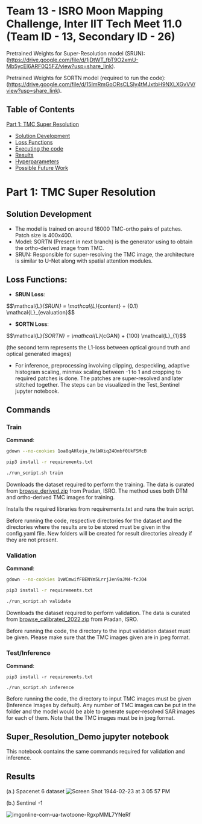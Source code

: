 # Team 13 - ISRO Moon Mapping Challenge, Inter IIT Tech Meet 11.0 (Team ID - 13, Secondary ID - 26)

Pretrained Weights for Super-Resolution model (SRUN): (https://drive.google.com/file/d/1jDtWT_fbT9O2xmU-Mb5ycEl6ARF0Q5FZ/view?usp=share_link).

Pretrained Weights for SORTN model (required to run the code): (https://drive.google.com/file/d/15ImRmGoORsCLSIy4tMJxtbH9NXLXGvVV/view?usp=share_link). 

## Table of Contents

[Part 1: TMC Super Resolution](#tmc-super-resolution)
- [Solution Development](#solution-development)
- [Loss Functions](#loss-function)
- [Executing the code](#executing-the-code)
- [Results](#results)
- [Hyperparameters](#Hyperparameters)
- [Possible Future Work](#possible-future-work)

# Part 1: TMC Super Resolution

## Solution Development
* The model is trained on around 18000 TMC-ortho pairs of patches. Patch size is 400x400.
* Model: SORTN (Present in next branch) is the generator using to obtain the ortho-derived image from TMC.
* SRUN: Responsible for super-resolving the TMC image, the architecture is similar to U-Net along with spatial attention modules. 

## Loss Functions:
- **SRUN Loss**: 

$$\mathcal{L}_{SRUN} = \mathcal{L}_{content} + \{0.1} \mathcal{L}_{evaluation}$$ 

- **SORTN Loss**:

$$\mathcal{L}_{SORTN} = \mathcal{L}_{cGAN} + \{100} \mathcal{L}_{1}$$ 

(the second term represents the L1-loss between optical ground truth and optical generated images)

* For inference, preprocessing involving clipping, despeckling, adaptive histogram scaling, minmax scaling between -1 to 1 and cropping to required patches is done. The patches are super-resolved and later stitched together. The steps can be visualized in the Test_Sentinel jupyter notebook.

## Commands
### Train
**Command**:
```bash
gdown --no-cookies 1oa8qAHleja_HelWXiq24Ombf0UkFSMcB

pip3 install -r requirements.txt

./run_script.sh train
```
Downloads the dataset required to perform the training. The data is curated from [browse_derived.zip](https://pradan.issdc.gov.in/ch2/protected/downloadFile/tmc2/browse_derived.zip) from Pradan, ISRO. The method uses both DTM and ortho-derived TMC images for training.

Installs the required libraries from requirements.txt and runs the train script.

Before running the code, respective directories for the dataset and the directories where the results are to be stored must be given in the config.yaml file. New folders will be created for result directories already if they are not present.

### Validation
**Command**:
```bash
gdown --no-cookies 1vWCmwifFBENYm5LrrjJen9aJM4-fcJO4

pip3 install -r requirements.txt

./run_script.sh validate
```

Downloads the dataset required to perform validation. The data is curated from [browse_calibrated_2022.zip](https://pradan.issdc.gov.in/ch2/protected/downloadFile/tmc2/browse_calibrated_2022.zip) from Pradan, ISRO.

Before running the code, the directory to the input validation dataset must be given. Please make sure that the TMC images given are in jpeg format.

### Test/Inference

**Command**:

```
pip3 install -r requirements.txt

./run_script.sh inference
```

Before running the code, the directory to input TMC images must be given (Inference Images by default). Any number of TMC images can be put in the folder and the model would be able to generate super-resolved SAR images for each of them. Note that the TMC images must be in jpeg format.

## Super_Resolution_Demo jupyter notebook
This notebook contains the same commands required for validation and inference.


## Results
(a.) Spacenet 6 dataset
![Screen Shot 1944-02-23 at 3 05 57 PM](https://user-images.githubusercontent.com/82506345/168256472-910eadd5-8345-4a6c-8bb4-84dfb5758c45.png)



(b.) Sentinel -1 

![imgonline-com-ua-twotoone-RgxpMML7YNeRf](https://user-images.githubusercontent.com/82506345/168259244-e30333f6-6dff-4788-891d-23eff516af76.jpeg)



